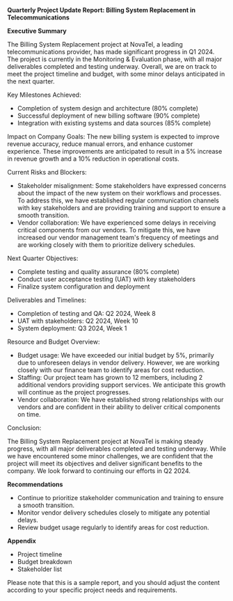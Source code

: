 **Quarterly Project Update Report: Billing System Replacement in Telecommunications**

**Executive Summary**

The Billing System Replacement project at NovaTel, a leading telecommunications provider, has made significant progress in Q1 2024. The project is currently in the Monitoring & Evaluation phase, with all major deliverables completed and testing underway. Overall, we are on track to meet the project timeline and budget, with some minor delays anticipated in the next quarter.

Key Milestones Achieved:

* Completion of system design and architecture (80% complete)
* Successful deployment of new billing software (90% complete)
* Integration with existing systems and data sources (85% complete)

Impact on Company Goals:
The new billing system is expected to improve revenue accuracy, reduce manual errors, and enhance customer experience. These improvements are anticipated to result in a 5% increase in revenue growth and a 10% reduction in operational costs.

Current Risks and Blockers:

* Stakeholder misalignment: Some stakeholders have expressed concerns about the impact of the new system on their workflows and processes. To address this, we have established regular communication channels with key stakeholders and are providing training and support to ensure a smooth transition.
* Vendor collaboration: We have experienced some delays in receiving critical components from our vendors. To mitigate this, we have increased our vendor management team's frequency of meetings and are working closely with them to prioritize delivery schedules.

Next Quarter Objectives:

* Complete testing and quality assurance (80% complete)
* Conduct user acceptance testing (UAT) with key stakeholders
* Finalize system configuration and deployment

Deliverables and Timelines:

* Completion of testing and QA: Q2 2024, Week 8
* UAT with stakeholders: Q2 2024, Week 10
* System deployment: Q3 2024, Week 1

Resource and Budget Overview:

* Budget usage: We have exceeded our initial budget by 5%, primarily due to unforeseen delays in vendor delivery. However, we are working closely with our finance team to identify areas for cost reduction.
* Staffing: Our project team has grown to 12 members, including 2 additional vendors providing support services. We anticipate this growth will continue as the project progresses.
* Vendor collaboration: We have established strong relationships with our vendors and are confident in their ability to deliver critical components on time.

Conclusion:

The Billing System Replacement project at NovaTel is making steady progress, with all major deliverables completed and testing underway. While we have encountered some minor challenges, we are confident that the project will meet its objectives and deliver significant benefits to the company. We look forward to continuing our efforts in Q2 2024.

**Recommendations**

* Continue to prioritize stakeholder communication and training to ensure a smooth transition.
* Monitor vendor delivery schedules closely to mitigate any potential delays.
* Review budget usage regularly to identify areas for cost reduction.

**Appendix**

* Project timeline
* Budget breakdown
* Stakeholder list

Please note that this is a sample report, and you should adjust the content according to your specific project needs and requirements.